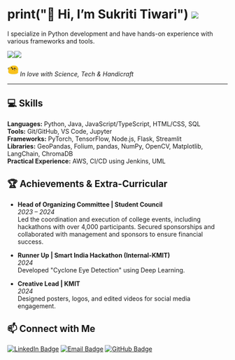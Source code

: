 # print("👋 Hi, I’m Sukriti Tiwari") <img src="https://user-images.githubusercontent.com/5679180/79618120-0daffb80-80be-11ea-819e-d2b0fa904d07.gif" width="27px">

I specialize in Python development and have hands-on experience with various frameworks and tools.

<img align="left" src="https://github.com/anathayna/anathayna/blob/master/assets/pusheencode.gif" />

<p></a><img src="https://github.com/anathayna/anathayna/blob/master/assets/bmo.gif?raw=1" width="30vw"/> </em></p>
<p></a><img src="https://github.com/anathayna/anathayna/blob/master/assets/happy.gif?raw=1" width="25vw"/> <em> In love with Science, Tech & Handicraft</em></p>



---



## 💻 Skills

**Languages:** Python, Java, JavaScript/TypeScript, HTML/CSS, SQL  
**Tools:** Git/GitHub, VS Code, Jupyter  
**Frameworks:** PyTorch, TensorFlow, Node.js, Flask, Streamlit  
**Libraries:** GeoPandas, Folium, pandas, NumPy, OpenCV, Matplotlib, LangChain, ChromaDB  
**Practical Experience:** AWS, CI/CD using Jenkins, UML

## 🏆 Achievements & Extra-Curricular

- **Head of Organizing Committee | Student Council**  
  *2023 – 2024*  
  Led the coordination and execution of college events, including hackathons with over 4,000 participants. Secured sponsorships and collaborated with management and sponsors to ensure financial success.

- **Runner Up | Smart India Hackathon (Internal-KMIT)**  
  *2024*  
  Developed "Cyclone Eye Detection" using Deep Learning.

- **Creative Lead | KMIT**  
  *2024*  
  Designed posters, logos, and edited videos for social media engagement.


## 📫 Connect with Me

[![LinkedIn Badge](https://img.shields.io/badge/-LinkedIn-blue?style=flat-square&logo=LinkedIn&logoColor=white&link=https://www.linkedin.com/in/sukriti-tiwari3/)](https://www.linkedin.com/in/sukriti-tiwari3/) 
[![Email Badge](https://img.shields.io/badge/-Email-c0392b?style=flat-square&logo=Gmail&logoColor=white&link=mailto:tiwarisukriti2003@gmail.com)](mailto:tiwarisukriti2003@gmail.com)
[![GitHub Badge](https://img.shields.io/badge/-GitHub-000?style=flat-square&logo=GitHub&logoColor=white&link=https://github.com/SukritiTiwari)](https://github.com/SukritiTiwari)


